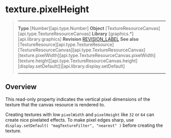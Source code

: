 # texture.pixelHeight

> --------------------- ------------------------------------------------------------------------------------------
> __Type__              [Number][api.type.Number]
> __Object__            [TextureResourceCanvas][api.type.TextureResourceCanvas]
> __Library__           [graphics.*][api.library.graphics]
> __Revision__          [REVISION_LABEL](REVISION_URL)
> __See also__          [TextureResource][api.type.TextureResource]
>                       [TextureResourceCanvas][api.type.TextureResourceCanvas]
>						[texture.pixelWidth][api.type.TextureResourceCanvas.pixelWidth]
>						[texture.height][api.type.TextureResourceCanvas.height]
>						[display.setDefault()][api.library.display.setDefault]
> --------------------- ------------------------------------------------------------------------------------------

## Overview

This read-only property indicates the vertical pixel dimensions of the texture that the canvas resource is rendered to.

Creating textures with low `pixelWidth` and `pixelHeight` like `32` or `64` can create nice pixelated effects. To make pixel edges sharp, use <nobr>`display.setDefault( "magTextureFilter", "nearest" )`</nobr> before creating the texture.

